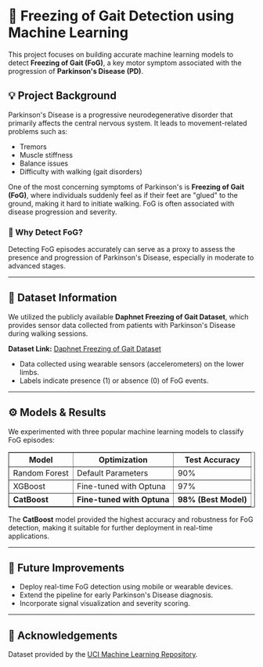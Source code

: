 <h1>🧠 Freezing of Gait Detection using Machine Learning</h1>

<p>This project focuses on building accurate machine learning models to detect <strong>Freezing of Gait (FoG)</strong>, a key motor symptom associated with the progression of <strong>Parkinson's Disease (PD)</strong>.</p>

<h2>💡 Project Background</h2>

<p>Parkinson's Disease is a progressive neurodegenerative disorder that primarily affects the central nervous system. It leads to movement-related problems such as:</p>
<ul>
    <li>Tremors</li>
    <li>Muscle stiffness</li>
    <li>Balance issues</li>
    <li>Difficulty with walking (gait disorders)</li>
</ul>

<p>One of the most concerning symptoms of Parkinson's is <strong>Freezing of Gait (FoG)</strong>, where individuals suddenly feel as if their feet are "glued" to the ground, making it hard to initiate walking. FoG is often associated with disease progression and severity.</p>

<h3>🎯 Why Detect FoG?</h3>
<p>Detecting FoG episodes accurately can serve as a proxy to assess the presence and progression of Parkinson's Disease, especially in moderate to advanced stages.</p>

<hr>

<h2>📂 Dataset Information</h2>
<p>We utilized the publicly available <strong>Daphnet Freezing of Gait Dataset</strong>, which provides sensor data collected from patients with Parkinson's Disease during walking sessions.</p>
<p><strong>Dataset Link:</strong> <a href="https://archive.ics.uci.edu/dataset/245/daphnet+freezing+of+gait" target="_blank">Daphnet Freezing of Gait Dataset</a></p>

<ul>
    <li>Data collected using wearable sensors (accelerometers) on the lower limbs.</li>
    <li>Labels indicate presence (1) or absence (0) of FoG events.</li>
</ul>

<hr>

<h2>⚙️ Models & Results</h2>
<p>We experimented with three popular machine learning models to classify FoG episodes:</p>

<table border="1" cellpadding="6">
<thead>
    <tr>
        <th>Model</th>
        <th>Optimization</th>
        <th>Test Accuracy</th>
    </tr>
</thead>
<tbody>
    <tr>
        <td>Random Forest</td>
        <td>Default Parameters</td>
        <td>90%</td>
    </tr>
    <tr>
        <td>XGBoost</td>
        <td>Fine-tuned with Optuna</td>
        <td>97%</td>
    </tr>
    <tr>
        <td><strong>CatBoost</strong></td>
        <td><strong>Fine-tuned with Optuna</strong></td>
        <td><strong>98% (Best Model)</strong></td>
    </tr>
</tbody>
</table>

<p>The <strong>CatBoost</strong> model provided the highest accuracy and robustness for FoG detection, making it suitable for further deployment in real-time applications.</p>

<hr>

<h2>🚀 Future Improvements</h2>
<ul>
    <li>Deploy real-time FoG detection using mobile or wearable devices.</li>
    <li>Extend the pipeline for early Parkinson's Disease diagnosis.</li>
    <li>Incorporate signal visualization and severity scoring.</li>
</ul>

<hr>

<h2>📢 Acknowledgements</h2>
<p>Dataset provided by the <a href="https://archive.ics.uci.edu/" target="_blank">UCI Machine Learning Repository</a>.</p>

